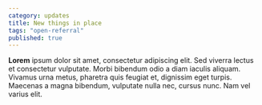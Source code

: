 ```yaml
---
category: updates
title: New things in place
tags: "open-referral"
published: true
---
```


**Lorem** ipsum dolor sit amet, consectetur adipiscing elit. Sed viverra lectus et consectetur vulputate. Morbi bibendum odio a diam iaculis aliquam. Vivamus urna metus, pharetra quis feugiat et, dignissim eget turpis. Maecenas a magna bibendum, vulputate nulla nec, cursus nunc. Nam vel varius elit.